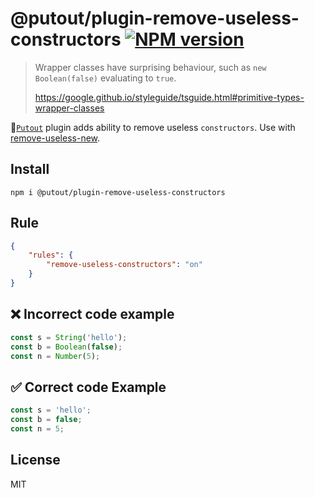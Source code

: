 # @putout/plugin-remove-useless-constructors [![NPM version][NPMIMGURL]][NPMURL]

[NPMIMGURL]: https://img.shields.io/npm/v/@putout/plugin-remove-useless-constructors.svg?style=flat&longCache=true
[NPMURL]: https://npmjs.org/package/@putout/plugin-remove-useless-constructors "npm"

> Wrapper classes have surprising behaviour, such as `new Boolean(false)` evaluating to `true`.
>
> https://google.github.io/styleguide/tsguide.html#primitive-types-wrapper-classes

🐊[`Putout`](https://github.com/coderaiser/putout) plugin adds ability to remove useless `constructors`. Use with [remove-useless-new](https://github.com/coderaiser/putout/tree/master/packages/plugin-remove-useless-new#readme).

## Install

```
npm i @putout/plugin-remove-useless-constructors
```

## Rule

```json
{
    "rules": {
        "remove-useless-constructors": "on"
    }
}
```

## ❌ Incorrect code example

```js
const s = String('hello');
const b = Boolean(false);
const n = Number(5);

```

## ✅ Correct code Example

```js
const s = 'hello';
const b = false;
const n = 5;
```

## License

MIT

